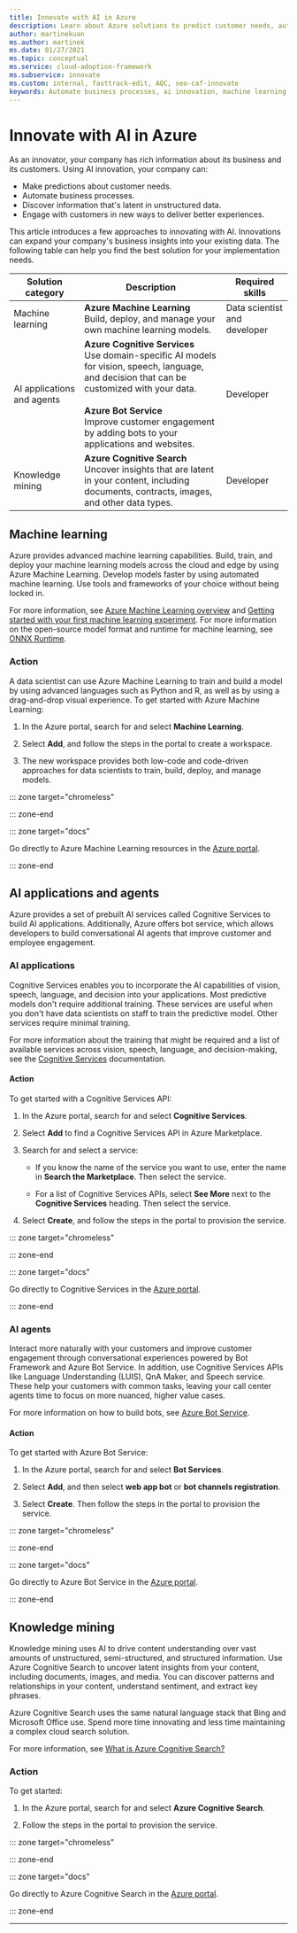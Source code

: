 ```yaml
---
title: Innovate with AI in Azure
description: Learn about Azure solutions to predict customer needs, automate business processes, discover information lying latent in unstructured data, and engage with customers in new ways to deliver better experiences.
author: martinekuan
ms.author: martinek
ms.date: 01/27/2021
ms.topic: conceptual
ms.service: cloud-adoption-framework
ms.subservice: innovate
ms.custom: internal, fasttrack-edit, AQC, seo-caf-innovate
keywords: Automate business processes, ai innovation, machine learning, knowledge mining
---
```


# Innovate with AI in Azure

As an innovator, your company has rich information about its business and its customers. Using AI innovation, your company can:

- Make predictions about customer needs.
- Automate business processes.
- Discover information that's latent in unstructured data.
- Engage with customers in new ways to deliver better experiences.

This article introduces a few approaches to innovating with AI. Innovations can expand your company's business insights into your existing data. The following table can help you find the best solution for your implementation needs.

| Solution category | Description                                                                                                                              | Required skills              |
|-----------------------------|------------------------------------------------------------------------------------------------------------------------------------------|------------------------------|
| Machine learning            | **Azure Machine Learning** <br> Build, deploy, and manage your own machine learning models.                                                       | Data scientist and developer |
| AI applications and agents             | **Azure Cognitive Services** <br> Use domain-specific AI models for vision, speech, language, and decision that can be customized with your data. <br><br> **Azure Bot Service** <br> Improve customer engagement by adding bots to your applications and websites. | Developer                    |
| Knowledge mining            | **Azure Cognitive Search** <br> Uncover insights that are latent in your content, including documents, contracts, images, and other data types.      | Developer                    |

## Machine learning

Azure provides advanced machine learning capabilities. Build, train, and deploy your machine learning models across the cloud and edge by using Azure Machine Learning. Develop models faster by using automated machine learning. Use tools and frameworks of your choice without being locked in.

For more information, see [Azure Machine Learning overview](/azure/machine-learning/overview-what-is-azure-machine-learning) and [Getting started with your first machine learning experiment](/azure/machine-learning/quickstart-create-resources). For more information on the open-source model format and runtime for machine learning, see [ONNX Runtime](https://onnxruntime.ai/).

<!-- markdownlint-disable MD024 -->

### Action

A data scientist can use Azure Machine Learning to train and build a model by using advanced languages such as Python and R, as well as by using a drag-and-drop visual experience. To get started with Azure Machine Learning:

1. In the Azure portal, search for and select **Machine Learning**.

1. Select **Add**, and follow the steps in the portal to create a workspace.

1. The new workspace provides both low-code and code-driven approaches for data scientists to train, build, deploy, and manage models.

::: zone target="chromeless"

<!-- markdownlint-disable DOCSMD001 -->


<!-- markdownlint-enable DOCSMD001 -->

::: zone-end

::: zone target="docs"

Go directly to Azure Machine Learning resources in the [Azure portal](https://portal.azure.com/#blade/HubsExtension/BrowseResourceBlade/resourceType/Microsoft.MachineLearningServices%2FWorkspaces).

::: zone-end

## AI applications and agents

Azure provides a set of prebuilt AI services called Cognitive Services to build AI applications. Additionally, Azure offers bot service, which allows developers to build conversational AI agents that improve customer and employee engagement.

### AI applications

Cognitive Services enables you to incorporate the AI capabilities of vision, speech, language, and decision into your applications. Most predictive models don't require additional training. These services are useful when you don't have data scientists on staff to train the predictive model. Other services require minimal training.

For more information about the training that might be required and a list of available services across vision, speech, language, and decision-making, see the [Cognitive Services](/azure/cognitive-services/cognitive-services-and-machine-learning#service-requirements-for-the-data-model) documentation.

#### Action

To get started with a Cognitive Services API:

1. In the Azure portal, search for and select **Cognitive Services**.

1. Select **Add** to find a Cognitive Services API in Azure Marketplace.

1. Search for and select a service:

    - If you know the name of the service you want to use, enter the name in **Search the Marketplace**. Then select the service.

    - For a list of Cognitive Services APIs, select **See More** next to the **Cognitive Services** heading. Then select the service.

1. Select **Create**, and follow the steps in the portal to provision the service.

::: zone target="chromeless"

<!-- markdownlint-disable DOCSMD001 -->


<!-- markdownlint-enable DOCSMD001 -->

::: zone-end

::: zone target="docs"

Go directly to Cognitive Services in the [Azure portal](https://portal.azure.com/#blade/HubsExtension/BrowseResourceBlade/resourceType/Microsoft.CognitiveServices%2FAccounts).

::: zone-end

### AI agents

Interact more naturally with your customers and improve customer engagement through conversational experiences powered by Bot Framework and Azure Bot Service. In addition, use Cognitive Services APIs like Language Understanding (LUIS), QnA Maker, and Speech service. These help your customers with common tasks, leaving your call center agents time to focus on more nuanced, higher value cases.

For more information on how to build bots, see [Azure Bot Service](/training/paths/create-conversational-ai-solutions/).

#### Action

To get started with Azure Bot Service:

1. In the Azure portal, search for and select **Bot Services**.

1. Select **Add**, and then select **web app bot** or **bot channels registration**.

1. Select **Create**. Then follow the steps in the portal to provision the service.

::: zone target="chromeless"

<!-- markdownlint-disable DOCSMD001 -->


<!-- markdownlint-enable DOCSMD001 -->

::: zone-end

::: zone target="docs"

Go directly to Azure Bot Service in the [Azure portal](https://portal.azure.com/#blade/HubsExtension/BrowseResourceBlade/resourceType/Microsoft.BotService%2FBotServices).

::: zone-end

## Knowledge mining

Knowledge mining uses AI to drive content understanding over vast amounts of unstructured, semi-structured, and structured information. Use Azure Cognitive Search to uncover latent insights from your content, including documents, images, and media. You can discover patterns and relationships in your content, understand sentiment, and extract key phrases.

<!-- docutune:ignore "Azure Search" -->

Azure Cognitive Search uses the same natural language stack that Bing and Microsoft Office use. Spend more time innovating and less time maintaining a complex cloud search solution.

For more information, see [What is Azure Cognitive Search?](/azure/search/search-what-is-azure-search)

### Action

To get started:

1. In the Azure portal, search for and select **Azure Cognitive Search**.

1. Follow the steps in the portal to provision the service.

::: zone target="chromeless"

<!-- markdownlint-disable DOCSMD001 -->


<!-- markdownlint-enable DOCSMD001 -->

::: zone-end

::: zone target="docs"

Go directly to Azure Cognitive Search in the [Azure portal](https://portal.azure.com/#blade/HubsExtension/BrowseResourceBlade/resourceType/Microsoft.Search%2FSearchServices).

::: zone-end

---
